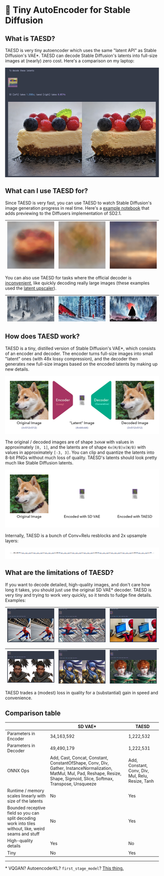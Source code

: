 # 🍰 Tiny AutoEncoder for Stable Diffusion

## What is TAESD?

TAESD is very tiny autoencoder which uses the same "latent API" as Stable Diffusion's VAE*. TAESD can decode Stable Diffusion's latents into full-size images at (nearly) zero cost. Here's a comparison on my laptop:

![](images/screenshot.jpg)

## What can I use TAESD for?

Since TAESD is very fast, you can use TAESD to watch Stable Diffusion's image generation progress in real time. Here's a [example notebook](examples/Previewing_During_Image_Generation.ipynb) that adds previewing to the Diffusers implementation of SD2.1.

| ![](images/preview_images_1.gif) | ![](images/preview_images_2.gif) | ![](images/preview_images_3.gif) |
| -------------------------------- | -------------------------------- | -------------------------------- |

You can also use TAESD for tasks where the official decoder is [inconvenient](https://twitter.com/cloneofsimo/status/1624134163136933893), like quickly decoding really large images (these examples used the [latent upscaler](https://huggingface.co/docs/diffusers/main/en/api/pipelines/stable_diffusion/latent_upscale)).

| ![](images/latent_upscaled_1.jpg) | ![](images/latent_upscaled_2.jpg) | ![](images/latent_upscaled_3.jpg) |
| --------------------------------- | --------------------------------- | --------------------------------- |

## How does TAESD work?

TAESD is a tiny, distilled version of Stable Diffusion's VAE*, which consists of an encoder and decoder. The encoder turns full-size images into small "latent" ones (with 48x lossy compression), and the decoder then generates new full-size images based on the encoded latents by making up new details.

![](images/reconstruction_example.jpg)

The original / decoded images are of shape `3xHxW` with values in approximately `[0, 1]`, and the latents are of shape `4x(H/8)x(W/8)` with values in approximately `[-3, 3]`. You can clip and quantize the latents into 8-bit PNGs without much loss of quality. TAESD's latents should look pretty much like Stable Diffusion latents.

![](./images/compare_encoders.jpg)

Internally, TAESD is a bunch of Conv+Relu resblocks and 2x upsample layers:

![](./images/taesd_decoder_onnx.jpg)

## What are the limitations of TAESD?

If you want to decode detailed, high-quality images, and don't care how long it takes, you should just use the original SD VAE* decoder. TAESD is very tiny and trying to work very quickly, so it tends to fudge fine details. Examples:

| ![](./images/limitations_1.jpg) | ![](./images/limitations_2.jpg) | ![](./images/limitations_3.jpg) |
| ------------------------------- | ------------------------------- | ------------------------------- |


| ![](images/limitations_stylized_1.jpg) | ![](./images/limitations_stylized_2.jpg) | ![](./images/limitations_stylized_3.jpg) |
| -------------------------------------- | ---------------------------------------- | ---------------------------------------- |

TAESD trades a (modest) loss in quality for a (substantial) gain in speed and convenience.

## Comparison table

|                                                              | SD VAE*                                                      | TAESD                                             |
| ------------------------------------------------------------ | ------------------------------------------------------------ | ------------------------------------------------- |
| Parameters in Encoder                                        | 34,163,592                                                   | 1,222,532                                         |
| Parameters in Decoder                                        | 49,490,179                                                   | 1,222,531                                         |
| ONNX Ops                                                     | Add, Cast, Concat, Constant, ConstantOfShape, Conv, Div, Gather, InstanceNormalization, MatMul, Mul, Pad, Reshape, Resize, Shape, Sigmoid, Slice, Softmax, Transpose, Unsqueeze | Add, Constant, Conv, Div, Mul, Relu, Resize, Tanh |
| Runtime / memory scales linearly with size of the latents    | No                                                           | Yes                                               |
| Bounded receptive field so you can split decoding work into tiles without, like, weird seams and stuff | No                                                           | Yes                                               |
| High-quality details                                         | Yes                                                          | No                                                |
| Tiny                                                         | No                                                           | Yes                                               |


---

\* VQGAN? AutoencoderKL? `first_stage_model`? [This thing.](https://github.com/huggingface/diffusers/blob/main/src/diffusers/models/vae.py)

